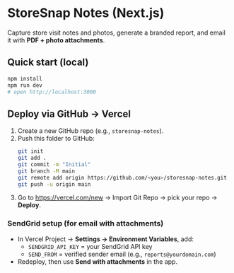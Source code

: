 # StoreSnap Notes (Next.js)

Capture store visit notes and photos, generate a branded report, and email it with **PDF + photo attachments**.

## Quick start (local)
```bash
npm install
npm run dev
# open http://localhost:3000
```

## Deploy via GitHub → Vercel
1. Create a new GitHub repo (e.g., `storesnap-notes`).
2. Push this folder to GitHub:
   ```bash
   git init
   git add .
   git commit -m "Initial"
   git branch -M main
   git remote add origin https://github.com/<you>/storesnap-notes.git
   git push -u origin main
   ```
3. Go to https://vercel.com/new → Import Git Repo → pick your repo → **Deploy**.

### SendGrid setup (for email with attachments)
- In Vercel Project → **Settings → Environment Variables**, add:
  - `SENDGRID_API_KEY` = your SendGrid API key
  - `SEND_FROM` = verified sender email (e.g., `reports@yourdomain.com`)
- Redeploy, then use **Send with attachments** in the app.
